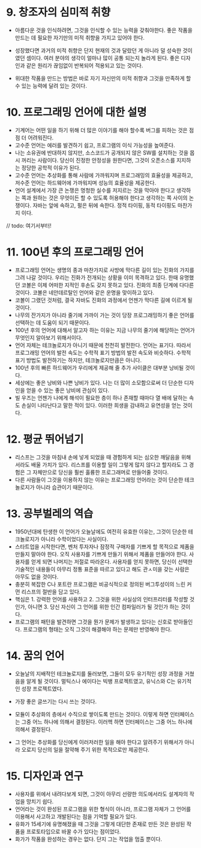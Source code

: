 # 9. 창조자의 심미적 취향

-   아름다운 것을 인식하려면, 그것을 인식할 수 있는 능력을 갖춰야한다. 좋은 작품을 만드는 데 필요한 자기만의 미적 취향을 가지고 있어야 한다.

-   성장했다면 과거의 미적 취향은 단지 현재의 것과 달랐던 게 아니라 덜 성숙한 것이였던 셈이다. 여러 분야의 생각이 얼마나 많이 공통 되는지 놀라게 된다. 좋은 디자인과 같은 원리가 끊임없이 반복되어 적용되고 있는 것이다.

-   위대한 작품을 만드는 방법은 바로 자기 자신만의 미적 취향과 그것을 만족하게 할 수 있는 능력에 달려 있는 것이다.

    


# 10. 프로그래밍 언어에 대한 설명

-   기계어는 어떤 일을 하기 위해 더 많은 이야기를 해야 할수록 버그를 피하는 것은 점점 더 어려워진다.
-   고수준 언어는 에러를 발견하기 쉽고, 프로그램의 이식 가능성을 높여준다.
-   나는 소유권에 반대하지 않지만, 소스코드가 공개되지 않은 SW를 설치하는 것을 몹시 꺼리는 사람이다. 당신이 진정한 안정성을 원한다면, 그것이 오픈소스를 지지하는 정당한 공학적 이유가 된다.
-   고수준 언어는 추상화를 통해 사람에 가까워지며 프로그래밍의 효율성을 제공하고, 저수준 언어는 하드웨어에 가까워지며 성능의 효율성을 제공한다.
-   언어 설계에서 가장 큰 논쟁은 멍청한 실수를 저지르는 것을 막아야 한다고 생각하는 쪽과 원하는 것은 무엇이든 할 수 있도록 허용해야 한다고 생각하는 쪽 사이의 논쟁이다. 자바는 앞에 속하고, 펄은 뒤에 속한다. 정적 타이핑, 동적 타이핑도 마찬가지 이다.

// todo: 여기서부터!

# 11. 100년 후의 프로그래밍 언어

-   프로그래밍 언어는 생명의 종과 마찬가지로 사방에 막다른 길이 있는 진화의 가지를 그려 나갈 것이다. 우리는 진화가 전개되는 상황을 이미 목격하고 있다. 한때 유명했던 코볼은 이제 어떠한 지적인 후손도 갖지 못하고 있다. 진화의 최종 단계에 다다른 것이다. 코볼은 네안데르탈인 언어와 같은 운명을 맞이하고 있다. 
-   코볼이 그랬던 것처럼, 결국 자바도 진화의 과정에서 언젠가 막다른 길에 이르게 될 것이다.
-   나무의 잔가지가 아니라 줄기에 가까이 가는 것이 당장 프로그래밍하기 좋은 언어를 선택하는 데 도움이 되기 때문이다.
-   100년 후의 언어에 대해서 알고자 하는 이유는 지금 나무의 줄기에 해당하는 언어가 무엇인지 알아보기 위해서이다.
-   언어 자체는 테크놀로지가 아니기 때문에 천천히 발전한다. 언어는 표기다. 따라서 프로그래밍 언어의 발전 속도는 수학적 표기 방법의 발전 속도와 비슷하다. 수학적 표기 방법도 발전하기는 하지만, 테크놀로지만큼은 아니다.
-   100년 후의 빠른 하드웨어가 우리에게 제공해 줄 추가 사이클은 대부분 낭비될 것이다.
-   세상에는 좋은 낭비와 나쁜 낭비가 있다. 나는 더 많이 소모함으로써 더 단순한 디자인을 얻을 수 있는 좋은 낭비에 관심이 있다.
-   빌 우즈는 언젠가 나에게 해석이 필요한 층이 하나 존재할 때마다 열 배에 달하는 속도 손실이 나타난다고 말한 적이 있다. 이러한 희생을 감내하고 유연성을 얻는 것이다.



# 12. 평균 뛰어넘기

-   리스프는 그것을 마침내 손에 넣게 되었을 때 경험하게 되는 심오한 깨달음을 위해서라도 배울 가치가 있다. 리스프를 이용할 일이 그렇게 많지 않다고 할지라도 그 경험은 그 자체만으로 당신을 훨씬 훌륭한 프로그래머로 만들어줄 것이다.
-   다른 사람들이 그것을 이용하지 않는 이유는 프로그래밍 언어라는 것이 단순한 테크놀로지가 아니라 습관이기 때문이다.



# 13. 공부벌레의 역습

-   1950년대에 탄생한 이 언어가 오늘날에도 여전히 유효한 이유는, 그것이 단순한 테크놀로지가 아니라 수학이었다는 사실이다.
-   스타트업을 시작한다면, 벤처 투자자나 잠정적 구매자를 기쁘게 할 목적으로 제품을 만들지 말아야 한다. 오직 사용자를 기쁘게 만들기 위해서 제품을 만들어야 한다. 사용자를 얻게 되면 나머지는 저절로 따라온다. 사용자를 얻지 못하면, 당신이 선택한 기술적인 내용들이 아무리 정통 표준을 따르고 있다고 해도 관ㅅ미을 갖는 사람은 아무도 없을 것이다.
-   충분히 복잡한 C나 포트란 프로그램은 비공식적으로 정의된 버그투성이의 느린 커먼 리스프의 절반을 담고 있다.
-   핵심은 1. 강력한 언어를 사용하고 2. 그것을 위한 사실상의 인터프리터를 작성할 것인가, 아니면 3. 당신 자신이 그 언어를 위한 인간 컴파일러가 될 것인가 하는 것이다.
-   프로그램의 패턴을 발견하면 그것을 뭔가 문제가 발생하고 있다는 신호로 받아들인다. 프로그램의 형태는 오직 그것이 해결해야 하는 문제만 반영해야 한다. 



# 14. 꿈의 언어

-   오늘날의 지배적인 테크놀로지를 둘러보면, 그들이 모두 유기적인 성장 과정을 거쳤음을 알게 될 것이다. 멀틱스나 에이다는 빅뱅 프로젝트였고, 유닉스와 C는 유기적인 성장 프로젝트였다.

-   가장 좋은 글쓰기는 다시 쓰는 것이다.

-   모듈이 추상화의 층에서 수직으로 쌓이도록 만드는 것이다. 이렇게 하면 인터페이스는 그중 어느 하나에 의해서 결정된다. 이러헥 하면 인터페이스는 그중 어느 하나에 의해서 결정된다.

-   그 언어는 추상화를 당신에게 이러저러한 일을 해야 한다고 알려주기 위해서가 아니라 오로지 당신의 일을 절약해 주기 위한 목적으로만 제공한다.


# 15. 디자인과 연구

-   사용자를 위에서 내려다보게 되면, 그것이 아무리 선량한 의도에서라도 설계자의 작업을 망치기 쉽다.
-   언어라는 것이 완성된 프로그램을 위한 형식이 아니라, 프로그램 자체가 그 언어를 이용해서 사고하고 개발된다는 점을 기억할 필요가 있다.
-   유화가 15세기에 유명해졌을 때 그것을 그렇게 대단한 존재로 만든 것은 완성된 작품을 프로토타입으로 바꿀 수가 있다는 점이었다.
-   화가가 작품을 완성하는 경우는 없다. 단지 그는 작업을 멈출 뿐이다.
